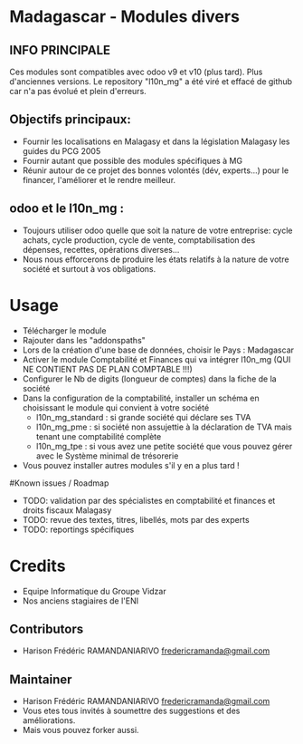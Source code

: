 # Madagascar - Modules divers

## INFO PRINCIPALE
Ces modules sont compatibles avec odoo v9 et v10 (plus tard). Plus d'anciennes versions.
Le repository "l10n_mg" a été viré et effacé de github car n'a pas évolué et plein d'erreurs.

## Objectifs principaux:
* Fournir les localisations en Malagasy et dans la législation Malagasy les guides du PCG 2005
* Fournir autant que possible des modules spécifiques à MG
* Réunir autour de ce projet des bonnes volontés (dév, experts...) pour le financer, l'améliorer et le rendre meilleur.

## odoo et le l10n_mg :
* Toujours utiliser odoo quelle que soit la nature de votre entreprise: cycle achats, cycle production, cycle de vente, comptabilisation des dépenses, recettes, opérations diverses...
* Nous nous efforcerons de produire les états relatifs à la nature de votre société et surtout à vos obligations.

# Usage

* Télécharger le module
* Rajouter dans les "addonspaths"
* Lors de la création d'une base de données, choisir le Pays : Madagascar
* Activer le module Comptabilité et Finances qui va intégrer l10n_mg (QUI NE CONTIENT PAS DE PLAN COMPTABLE !!!)
* Configurer le Nb de digits (longueur de comptes) dans la fiche de la société
* Dans la configuration de la comptabilité, installer un schéma en choisissant le module qui convient à votre société
  * l10n_mg_standard : si grande société qui déclare ses TVA
  * l10n_mg_pme : si société non assujettie à la déclaration de TVA mais tenant une comptabilité complète
  * l10n_mg_tpe : si vous avez une petite société que vous pouvez gérer avec le Système minimal de trésorerie
* Vous pouvez installer autres modules s'il y en a plus tard !

#Known issues / Roadmap

* TODO: validation par des spécialistes en comptabilité et finances et droits fiscaux Malagasy
* TODO: revue des textes, titres, libellés, mots par des experts
* TODO: reportings spécifiques

# Credits

* Equipe Informatique du Groupe Vidzar
* Nos anciens stagiaires de l'ENI

## Contributors

* Harison Frédéric RAMANDANIARIVO <fredericramanda@gmail.com>

## Maintainer

* Harison Frédéric RAMANDANIARIVO <fredericramanda@gmail.com>
* Vous etes tous invités à soumettre des suggestions et des améliorations.
* Mais vous pouvez forker aussi.
